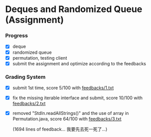 # Deques and Randomized Queue (Assignment)

### Progress

- [x] deque
- [x] randomized queue
- [x] permutation, testing client
- [x] submit the assignment and optimize according to the feedbacks

### Grading System

- [x] submit 1st time, score 5/100 with [feedbacks/1.txt](https://github.com/runningIris/deques-randomized-queue/blob/master/feedbacks/1.txt)
- [x] fix the missing iterable interface and submit, score 10/100 with [feedbacks/2.txt](https://github.com/runningIris/deques-randomized-queue/blob/master/feedbacks/2.txt)
- [x] removed "StdIn.readAllStrings()" and the use of array in Permutation.java, score 64/100 with [feedbacks/3.txt](https://github.com/runningIris/deques-randomized-queue/blob/master/feedbacks/3.txt)

    (1694 lines of feedback... 我要先去死一死了...)